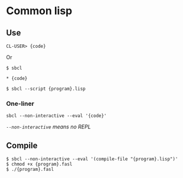 # Common lisp

## Use

```
CL-USER> {code}
```

Or
```
$ sbcl

* {code}
```

```
$ sbcl --script {program}.lisp
```

### One-liner
```
sbcl --non-interactive --eval '{code}'
```
*`--non-interactive` means no REPL*

## Compile

```
$ sbcl --non-interactive --eval '(compile-file "{program}.lisp")'
$ chmod +x {program}.fasl
$ ./{program}.fasl
```
